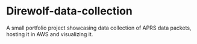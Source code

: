 # Direwolf-data-collection
A small portfolio project showcasing data collection of APRS data packets, hosting it in AWS and visualizing it.
